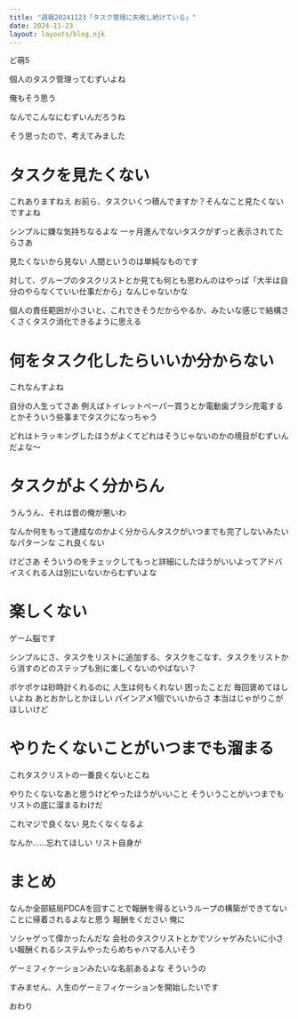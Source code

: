 ```yaml
---
title: "週報20241123「タスク管理に失敗し続けている」"
date: 2024-11-23
layout: layouts/blog.njk
---
```

<p>ど萌5</p>

<p>個人のタスク管理ってむずいよね</p>

<p>俺もそう思う</p>

<p>なんでこんなにむずいんだろうね</p>

<p>そう思ったので、考えてみました</p>

<h1>タスクを見たくない</h1>

<p>これありますねえ お前ら、タスクいくつ積んでますか？そんなこと見たくないですよね</p>

<p>シンプルに嫌な気持ちなるよな 一ヶ月進んでないタスクがずっと表示されてたらさあ</p>

<p>見たくないから見ない 人間というのは単純なものです</p>

<p>対して、グループのタスクリストとか見ても何とも思わんのはやっぱ「大半は自分のやらなくていい仕事だから」なんじゃないかな</p>

<p>個人の責任範囲が小さいと、これできそうだからやるか、みたいな感じで結構さくさくタスク消化できるように思える</p>

<h1>何をタスク化したらいいか分からない</h1>

<p>これなんすよね</p>

<p>自分の人生ってさあ 例えばトイレットペーパー買うとか電動歯ブラシ充電するとかそういう些事までタスクになっちゃう</p>

<p>どれはトラッキングしたほうがよくてどれはそうじゃないのかの境目がむずいんだよな〜</p>

<h1>タスクがよく分からん</h1>

<p>うんうん、それは昔の俺が悪いわ</p>

<p>なんか何をもって達成なのかよく分からんタスクがいつまでも完了しないみたいなパターンな これ良くない</p>

<p>けどさあ そういうのをチェックしてもっと詳細にしたほうがいいよってアドバイスくれる人は別にいないからむずいよな</p>

<h1>楽しくない</h1>

<p>ゲーム脳です</p>

<p>シンプルにさ、タスクをリストに追加する、タスクをこなす、タスクをリストから消すのどのステップも別に楽しくないのやばない？</p>

<p>ポケポケは砂時計くれるのに 人生は何もくれない 困ったことだ 毎回褒めてほしいよね あとおかしとかほしい パインアメ1個でいいからさ 本当はじゃがりこがほしいけど</p>

<h1>やりたくないことがいつまでも溜まる</h1>

<p>これタスクリストの一番良くないとこね</p>

<p>やりたくないなあと思うけどやったほうがいいこと そういうことがいつまでもリストの底に溜まるわけだ</p>

<p>これマジで良くない 見たくなくなるよ</p>

<p>なんか……忘れてほしい リスト自身が</p>

<h1>まとめ</h1>

<p>なんか全部結局PDCAを回すことで報酬を得るというループの構築ができてないことに帰着されるよなと思う 報酬をください 俺に</p>

<p>ソシャゲって偉かったんだな 会社のタスクリストとかでソシャゲみたいに小さい報酬くれるシステムやったらめちゃハマる人いそう</p>

<p>ゲーミフィケーションみたいな名前あるよな そういうの</p>

<p>すみません、人生のゲーミフィケーションを開始したいです</p>

<p>おわり</p>